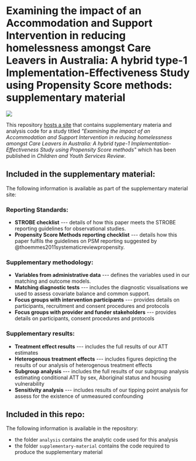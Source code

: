 # Examining the impact of an Accommodation and Support Intervention in reducing homelessness amongst Care Leavers in Australia: A hybrid type-1 Implementation-Effectiveness Study using Propensity Score methods: supplementary material

[![](https://zenodo.org/badge/DOI/10.5281/zenodo.15302510.svg)](https://doi.org/10.5281/zenodo.15302510)

This repository [hosts a site](https://davetayl-r.github.io/pyi-impact-study/pyi-impact-study-supplementary-material.html) that contains supplementary materia and analysis code for a study titled *"Examining the impact of an Accommodation and Support Intervention in reducing homelessness amongst Care Leavers in Australia: A hybrid type-1 Implementation-Effectiveness Study using Propensity Score methods"* which has been published in *Children and Youth Services Review*.

## Included in the supplementary material:

The following information is available as part of the supplementary material site:

### Reporting Standards:

- **STROBE checklist** --- details of how this paper meets the STROBE reporting guidelines for observational studies.  
- **Propensity Score Methods reporting checklist** --- details how this paper fulfils the guidelines on PSM reporting suggested by @thoemmes2011systematicreviewpropensity. 

### Supplementary methodology:

- **Variables from administrative data** --- defines the variables used in our matching and outcome models.
- **Matching diagnostic tests** --- includes the diagnostic visualisations we used to assess covariate balance and common support.
- **Focus groups with intervention participants** --- provides details on participants, recruitment and consent procedures and protocols
- **Focus groups with provider and funder stakeholders** --- provides details on participants, consent procedures and protocols

### Supplementary results:

- **Treatment effect results** --- includes the full results of our ATT estimates
- **Heterogenous treatment effects** --- includes figures depicting the results of our analysis of heterogenous treatment effects
- **Subgroup analysis** --- includes the full results of our subgroup analysis estimating conditional ATT by sex, Aboriginal status and housing vulnerability
- **Sensitivity analysis** --- includes results of our tipping point analysis for assess for the existence of unmeasured confounding

## Included in this repo:

The following information is available in the repository:

- the folder `analysis` contains the analytic code used for this analysis
- the folder `supplementary-material` contains the code required to produce the supplementary material
